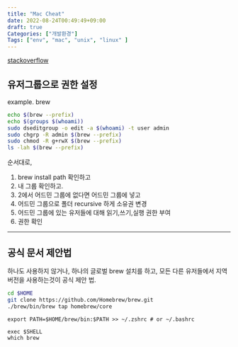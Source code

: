 ```yaml
---
title: "Mac Cheat"
date: 2022-08-24T00:49:49+09:00
draft: true
Categories: ["개발환경"]
Tags: ["env", "mac", "unix", "linux" ]
---
```


[stackoverflow](https://stackoverflow.com/questions/41840479/how-to-use-homebrew-on-a-multi-user-macos-sierra-setup)

## 유저그룹으로 권한 설정

example. brew
```bash 
echo $(brew --prefix)
echo $(groups $(whoami))
sudo dseditgroup -o edit -a $(whoami) -t user admin
sudo chgrp -R admin $(brew --prefix) 
sudo chmod -R g+rwX $(brew --prefix)
ls -lah $(brew --prefix)
```

순서대로, 
1. brew install path 확인하고
2. 내 그룹 확인하고.
3. 2에서 어드민 그룹에 없다면 어드민 그룹에 넣고
4. 어드민 그룹으로 폴더 recursive 하게 소유권 변경
5. 어드민 그룹에 있는 유저들에 대해 읽기,쓰기,실행 권한 부여
6. 권한 확인


---

## 공식 문서 제안법

하나도 사용하지 않거나, 하나의 글로벌 brew 설치를 하고, 모든 다른 유저들에서 지역 버전을 사용하는것이 공식 제안 법.

```bash
cd $HOME
git clone https://github.com/Homebrew/brew.git
./brew/bin/brew tap homebrew/core
```


```
export PATH=$HOME/brew/bin:$PATH >> ~/.zshrc # or ~/.bashrc
```

```
exec $SHELL
which brew
```
